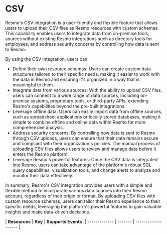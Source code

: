 CSV
===
Resmo's CSV integration is a user-friendly and flexible feature that allows users to upload their CSV files as Resmo resources with custom schemas. This capability enables users to integrate data from on-premise tools, sources without existing Resmo integrations such as directory tools for employees, and address security concerns by controlling how data is sent to Resmo.

By using the CSV integration, users can:

* Define their own resource schemas: Users can create custom data structures tailored to their specific needs, making it easier to work with the data in Resmo and ensuring it's organized in a way that is meaningful to them.
* Integrate data from various sources: With the ability to upload CSV files, users can connect to a wide range of data sources, including on-premise systems, proprietary tools, or third-party APIs, extending Resmo's capabilities beyond the pre-built integrations.
* Leverage offline data: Users can easily import data from offline sources, such as spreadsheet applications or locally stored databases, making it simple to combine offline and online data within Resmo for more comprehensive analysis.
* Address security concerns: By controlling how data is sent to Resmo through CSV uploads, users can ensure that their data remains secure and compliant with their organization's policies. The manual process of uploading CSV files allows users to review and manage data before it enters the Resmo platform.
* Leverage Resmo's powerful features: Once the CSV data is integrated into Resmo, users can take advantage of the platform's robust SQL query capabilities, visualization tools, and change alerts to analyze and monitor their data effectively.

In summary, Resmo's CSV integration provides users with a simple and flexible method to incorporate various data sources into their Resmo account, regardless of their origin or format. By uploading CSV files with custom resource schemas, users can tailor their Resmo experience to their specific needs, leveraging the platform's powerful features to gain valuable insights and make data-driven decisions.

| **Resources** | **Key** | **Supports Events** || ------------- | ------- | ------------------- |

